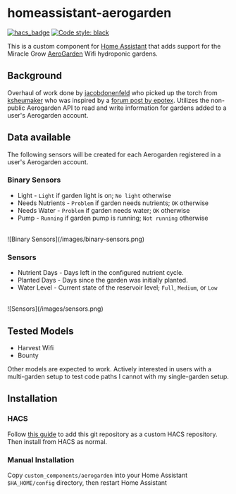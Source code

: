 # homeassistant-aerogarden
[![hacs_badge](https://img.shields.io/badge/HACS-Custom-41BDF5.svg)](https://github.com/hacs/integration)
[![Code style: black](https://img.shields.io/badge/code%20style-black-000000.svg)](https://github.com/psf/black)

This is a custom component for [Home Assistant](http://home-assistant.io) that adds support for the Miracle Grow [AeroGarden](http://www.aerogarden.com) Wifi hydroponic gardens. 

## Background
Overhaul of work done by [jacobdonenfeld](https://github.com/jacobdonenfeld/homeassistant-aerogarden) who picked up the torch from [ksheumaker](https://github.com/ksheumaker/homeassistant-aerogarden) who was inspired by a [forum post by epotex](https://community.home-assistant.io/t/first-timer-trying-to-convert-a-working-script-to-create-support-for-a-new-platform).  Utilizes the non-public Aerogarden API to read and write information for gardens added to a user's Aerogarden account.

## Data available
The following sensors will be created for each Aerogarden registered in a user's Aerogarden account.

### Binary Sensors
* Light - `Light` if garden light is on; `No light` otherwise
* Needs Nutrients - `Problem` if garden needs nutrients; `OK` otherwise
* Needs Water -  `Problem` if garden needs water; `OK` otherwise
* Pump - `Running` if garden pump is running; `Not running` otherwise
<br/>  
![Binary Sensors](/images/binary-sensors.png)

### Sensors
* Nutrient Days - Days left in the configured nutrient cycle.
* Planted Days - Days since the garden was initially planted.
* Water Level - Current state of the reservoir level; `Full`, `Medium`, or `Low`
<br/>  
![Sensors](/images/sensors.png)

## Tested Models

* Harvest Wifi
* Bounty 

Other models are expected to work. Actively interested in users with a multi-garden setup to test code paths I cannot with my single-garden setup.

## Installation

### HACS
Follow [this guide](https://hacs.xyz/docs/faq/custom_repositories/) to add this git repository as a custom HACS repository. Then install from HACS as normal.

### Manual Installation
Copy `custom_components/aerogarden` into your Home Assistant `$HA_HOME/config` directory, then restart Home Assistant